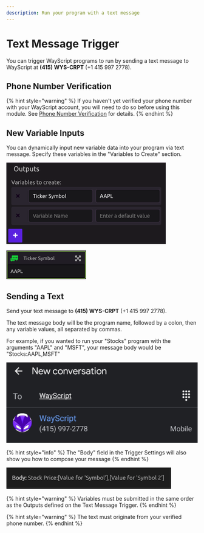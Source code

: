 ```yaml
---
description: Run your program with a text message
---
```


# Text Message Trigger

You can trigger WayScript programs to run by sending a text message to WayScript at **\(415\) WYS-CRPT** \(+1 415 997 2778\).

## Phone Number Verification

{% hint style="warning" %}
If you haven't yet verified your phone number with your WayScript account, you will need to do so before using this module. See [Phone Number Verification](../../account-management/phone-number-verification.md) for details.
{% endhint %}

## New Variable Inputs

You can dynamically input new variable data into your program via text message. Specify these variables in the "Variables to Create" section.

![](../../.gitbook/assets/screen-shot-2019-07-15-at-4.27.38-pm.png)

![](../../.gitbook/assets/screen-shot-2019-07-15-at-4.28.50-pm.png)

## Sending a Text

Send your text message to **\(415\) WYS-CRPT** \(+1 415 997 2778\).

The text message body will be the program name, followed by a colon, then any variable values, all separated by commas.

For example, if you wanted to run your "Stocks" program with the arguments "AAPL" and "MSFT", your message body would be "Stocks:AAPL,MSFT"

![](../../.gitbook/assets/new_conversation.jpg)

{% hint style="info" %}
The "Body" field in the Trigger Settings will also show you how to compose your message
{% endhint %}

![](../../.gitbook/assets/body.png)

{% hint style="warning" %}
Variables must be submitted in the same order as the Outputs defined on the Text Message Trigger.
{% endhint %}

{% hint style="warning" %}
The text must originate from your verified phone number.
{% endhint %}

